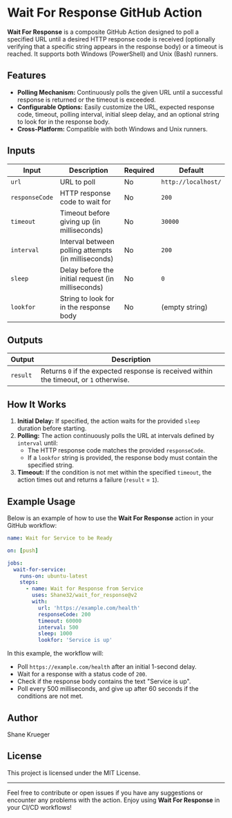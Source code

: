 # Wait For Response GitHub Action

**Wait For Response** is a composite GitHub Action designed to poll a specified URL until a desired HTTP response code is received (optionally verifying that a specific string appears in the response body) or a timeout is reached. It supports both Windows (PowerShell) and Unix (Bash) runners.

## Features

- **Polling Mechanism:** Continuously polls the given URL until a successful response is returned or the timeout is exceeded.
- **Configurable Options:** Easily customize the URL, expected response code, timeout, polling interval, initial sleep delay, and an optional string to look for in the response body.
- **Cross-Platform:** Compatible with both Windows and Unix runners.

## Inputs

| Input         | Description                                        | Required | Default            |
|---------------|----------------------------------------------------|----------|--------------------|
| `url`         | URL to poll                                        | No       | `http://localhost/`|
| `responseCode`| HTTP response code to wait for                     | No       | `200`              |
| `timeout`     | Timeout before giving up (in milliseconds)         | No       | `30000`            |
| `interval`    | Interval between polling attempts (in milliseconds)| No       | `200`              |
| `sleep`       | Delay before the initial request (in milliseconds) | No       | `0`                |
| `lookfor`     | String to look for in the response body            | No       | (empty string)     |

## Outputs

| Output  | Description                                                                |
|---------|----------------------------------------------------------------------------|
| `result`| Returns `0` if the expected response is received within the timeout, or `1` otherwise. |

## How It Works

1. **Initial Delay:** If specified, the action waits for the provided `sleep` duration before starting.
2. **Polling:** The action continuously polls the URL at intervals defined by `interval` until:
   - The HTTP response code matches the provided `responseCode`.
   - If a `lookfor` string is provided, the response body must contain the specified string.
3. **Timeout:** If the condition is not met within the specified `timeout`, the action times out and returns a failure (`result` = `1`).

## Example Usage

Below is an example of how to use the **Wait For Response** action in your GitHub workflow:

```yaml
name: Wait for Service to be Ready

on: [push]

jobs:
  wait-for-service:
    runs-on: ubuntu-latest
    steps:
      - name: Wait for Response from Service
        uses: Shane32/wait_for_response@v2
        with:
          url: 'https://example.com/health'
          responseCode: 200
          timeout: 60000
          interval: 500
          sleep: 1000
          lookfor: 'Service is up'
```

In this example, the workflow will:

- Poll `https://example.com/health` after an initial 1-second delay.
- Wait for a response with a status code of `200`.
- Check if the response body contains the text "Service is up".
- Poll every 500 milliseconds, and give up after 60 seconds if the conditions are not met.

## Author

Shane Krueger

## License

This project is licensed under the MIT License. 

---

Feel free to contribute or open issues if you have any suggestions or encounter any problems with the action. Enjoy using **Wait For Response** in your CI/CD workflows!
